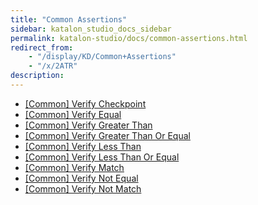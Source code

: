 ```yaml
---
title: "Common Assertions" 
sidebar: katalon_studio_docs_sidebar
permalink: katalon-studio/docs/common-assertions.html 
redirect_from:
    - "/display/KD/Common+Assertions"
    - "/x/2ATR"
description: 
---
```

*   [\[Common\] Verify Checkpoint](/display/KD/%5BCommon%5D+Verify+Checkpoint)
*   [\[Common\] Verify Equal](/display/KD/%5BCommon%5D+Verify+Equal)
*   [\[Common\] Verify Greater Than](/display/KD/%5BCommon%5D+Verify+Greater+Than)
*   [\[Common\] Verify Greater Than Or Equal](/display/KD/%5BCommon%5D+Verify+Greater+Than+Or+Equal)
*   [\[Common\] Verify Less Than](/display/KD/%5BCommon%5D+Verify+Less+Than)
*   [\[Common\] Verify Less Than Or Equal](/display/KD/%5BCommon%5D+Verify+Less+Than+Or+Equal)
*   [\[Common\] Verify Match](/display/KD/%5BCommon%5D+Verify+Match)
*   [\[Common\] Verify Not Equal](/display/KD/%5BCommon%5D+Verify+Not+Equal)
*   [\[Common\] Verify Not Match](/display/KD/%5BCommon%5D+Verify+Not+Match)